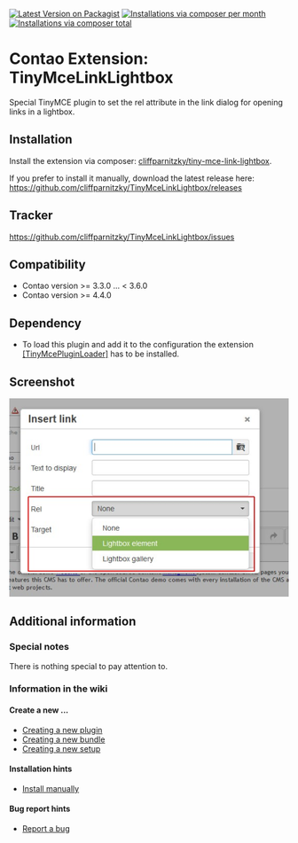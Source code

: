 [![Latest Version on Packagist](http://img.shields.io/packagist/v/cliffparnitzky/tiny-mce-link-lightbox.svg?style=flat)](https://packagist.org/packages/cliffparnitzky/tiny-mce-link-lightbox)
[![Installations via composer per month](http://img.shields.io/packagist/dm/cliffparnitzky/tiny-mce-link-lightbox.svg?style=flat)](https://packagist.org/packages/cliffparnitzky/tiny-mce-link-lightbox)
[![Installations via composer total](http://img.shields.io/packagist/dt/cliffparnitzky/tiny-mce-link-lightbox.svg?style=flat)](https://packagist.org/packages/cliffparnitzky/tiny-mce-link-lightbox)

Contao Extension: TinyMceLinkLightbox
=====================================

Special TinyMCE plugin to set the rel attribute in the link dialog for opening links in a lightbox.


Installation
------------

Install the extension via composer: [cliffparnitzky/tiny-mce-link-lightbox](https://packagist.org/packages/cliffparnitzky/tiny-mce-link-lightbox).

If you prefer to install it manually, download the latest release here: https://github.com/cliffparnitzky/TinyMceLinkLightbox/releases


Tracker
-------

https://github.com/cliffparnitzky/TinyMceLinkLightbox/issues


Compatibility
-------------

- Contao version >= 3.3.0 ... <  3.6.0
- Contao version >= 4.4.0


Dependency
----------

- To load this plugin and add it to the configuration the extension [[TinyMcePluginLoader]](https://github.com/cliffparnitzky/TinyMcePluginLoader) has to be installed.


Screenshot
----------

![Screenshot](screenshot.jpg)


Additional information
----------------------

### Special notes

There is nothing special to pay attention to.

### Information in the wiki

#### Create a new ...

* [Creating a new plugin](https://github.com/cliffparnitzky/TinyMcePluginLoader/wiki/Creating-a-new-plugin)
* [Creating a new bundle](https://github.com/cliffparnitzky/TinyMcePluginLoader/wiki/Creating-a-new-bundle)
* [Creating a new setup](https://github.com/cliffparnitzky/TinyMcePluginLoader/wiki/Creating-a-new-setup)

#### Installation hints
* [Install manually](https://github.com/cliffparnitzky/TinyMcePluginLoader/wiki/Install-manually)

#### Bug report hints

* [Report a bug](https://github.com/cliffparnitzky/TinyMcePluginLoader/wiki/Report-a-bug)